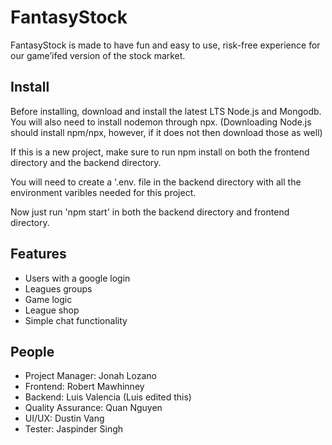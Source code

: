 # FantasyStock

FantasyStock is made to have fun and easy to use, risk-free experience for our game’ifed version of the stock market.

## Install

Before installing, download and install the latest LTS Node.js and Mongodb. You will also need to install nodemon through npx. (Downloading Node.js should install npm/npx, however, if it does not then download those as well)

If this is a new project, make sure to run npm install on both the frontend directory and the backend directory.

You will need to create a '.env. file in the backend directory with all the environment varibles needed for this project.

Now just run 'npm start' in both the backend directory and frontend directory.

## Features

- Users with a google login
- Leagues groups
- Game logic
- League shop
- Simple chat functionality

## People

- Project Manager: Jonah Lozano
- Frontend: Robert Mawhinney
- Backend: Luis Valencia (Luis edited this)
- Quality Assurance: Quan Nguyen
- UI/UX: Dustin Vang
- Tester: Jaspinder Singh
